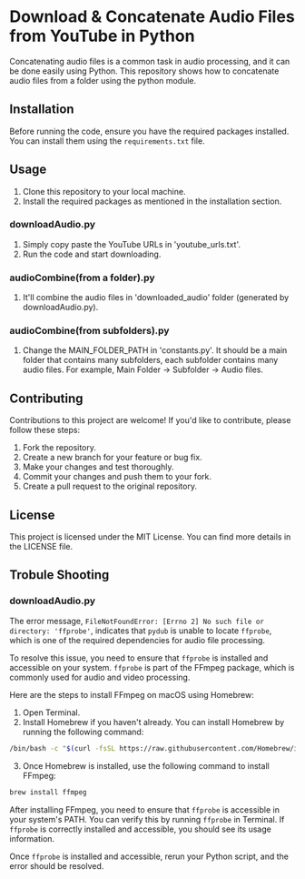 # Download & Concatenate Audio Files from YouTube in Python

Concatenating audio files is a common task in audio processing, and it can be done easily using Python. This repository shows how to concatenate audio files from a folder using the python module.

## Installation

Before running the code, ensure you have the required packages installed. You can install them using the `requirements.txt` file.

## Usage

1. Clone this repository to your local machine.
2. Install the required packages as mentioned in the installation section.

### downloadAudio.py

1. Simply copy paste the YouTube URLs in 'youtube_urls.txt'.
2. Run the code and start downloading.

### audioCombine(from a folder).py

1. It'll combine the audio files in 'downloaded_audio' folder (generated by downloadAudio.py).

### audioCombine(from subfolders).py

1. Change the MAIN_FOLDER_PATH in 'constants.py'. It should be a main folder that contains many subfolders, each subfolder contains many audio files. For example, Main Folder -> Subfolder -> Audio files. 

## Contributing

Contributions to this project are welcome! If you'd like to contribute, please follow these steps:

1. Fork the repository.
2. Create a new branch for your feature or bug fix.
3. Make your changes and test thoroughly.
4. Commit your changes and push them to your fork.
5. Create a pull request to the original repository.

## License

This project is licensed under the MIT License. You can find more details in the LICENSE file.

## Trobule Shooting

### downloadAudio.py

The error message, `FileNotFoundError: [Errno 2] No such file or directory: 'ffprobe'`, indicates that `pydub` is unable to locate `ffprobe`, which is one of the required dependencies for audio file processing.

To resolve this issue, you need to ensure that `ffprobe` is installed and accessible on your system. `ffprobe` is part of the FFmpeg package, which is commonly used for audio and video processing.

Here are the steps to install FFmpeg on macOS using Homebrew:

1. Open Terminal.
2. Install Homebrew if you haven't already. You can install Homebrew by running the following command:

```bash
/bin/bash -c "$(curl -fsSL https://raw.githubusercontent.com/Homebrew/install/HEAD/install.sh)"
```

3. Once Homebrew is installed, use the following command to install FFmpeg:

```bash
brew install ffmpeg
```

After installing FFmpeg, you need to ensure that `ffprobe` is accessible in your system's PATH. You can verify this by running `ffprobe` in Terminal. If `ffprobe` is correctly installed and accessible, you should see its usage information.

Once `ffprobe` is installed and accessible, rerun your Python script, and the error should be resolved.
